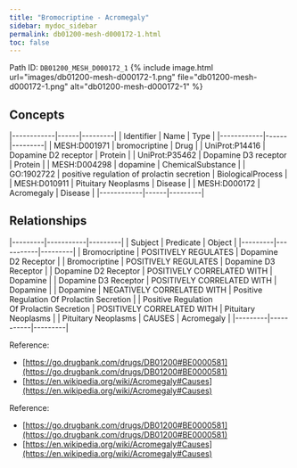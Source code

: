```yaml
---
title: "Bromocriptine - Acromegaly"
sidebar: mydoc_sidebar
permalink: db01200-mesh-d000172-1.html
toc: false 
---
```



Path ID: `DB01200_MESH_D000172_1`
{% include image.html url="images/db01200-mesh-d000172-1.png" file="db01200-mesh-d000172-1.png" alt="db01200-mesh-d000172-1" %}

## Concepts

|------------|------|---------|
| Identifier | Name | Type    |
|------------|------|---------|
| MESH:D001971 | bromocriptine | Drug |
| UniProt:P14416 | Dopamine D2 receptor | Protein |
| UniProt:P35462 | Dopamine D3 receptor | Protein |
| MESH:D004298 | dopamine | ChemicalSubstance |
| GO:1902722 | positive regulation of prolactin secretion | BiologicalProcess |
| MESH:D010911 | Pituitary Neoplasms | Disease |
| MESH:D000172 | Acromegaly | Disease |
|------------|------|---------|

## Relationships

|---------|-----------|---------|
| Subject | Predicate | Object  |
|---------|-----------|---------|
| Bromocriptine | POSITIVELY REGULATES | Dopamine D2 Receptor |
| Bromocriptine | POSITIVELY REGULATES | Dopamine D3 Receptor |
| Dopamine D2 Receptor | POSITIVELY CORRELATED WITH | Dopamine |
| Dopamine D3 Receptor | POSITIVELY CORRELATED WITH | Dopamine |
| Dopamine | NEGATIVELY CORRELATED WITH | Positive Regulation Of Prolactin Secretion |
| Positive Regulation Of Prolactin Secretion | POSITIVELY CORRELATED WITH | Pituitary Neoplasms |
| Pituitary Neoplasms | CAUSES | Acromegaly |
|---------|-----------|---------|

Reference: 
  - [https://go.drugbank.com/drugs/DB01200#BE0000581](https://go.drugbank.com/drugs/DB01200#BE0000581)
  - [https://en.wikipedia.org/wiki/Acromegaly#Causes](https://en.wikipedia.org/wiki/Acromegaly#Causes)

Reference: 
  - [https://go.drugbank.com/drugs/DB01200#BE0000581](https://go.drugbank.com/drugs/DB01200#BE0000581)
  - [https://en.wikipedia.org/wiki/Acromegaly#Causes](https://en.wikipedia.org/wiki/Acromegaly#Causes)

